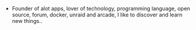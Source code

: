- Founder of alot apps, lover of technology, programming language, open source, forum, docker, unraid and arcade, I like to discover and learn new things..
  <br>

























































































































































































































































































































































































































































































































































































































































































































































































































































































































































































































































































































































































































































































































































































































































































































































































































































































































































































































































































































































































































































































































































































































































































































































































































































































































































































































































































































































































































































































































































































































































































































































































































































































































































































































































































































































































































































































































































































































































































































































































































































































































































































































































































































































































































































































































































































































































































































































































































































































































































































































































































































































































































































































































































































































































































































































































































































































































































































































































































































































































































































































































































































































































































































































































































































































































































































































































































































































































































































































































































































